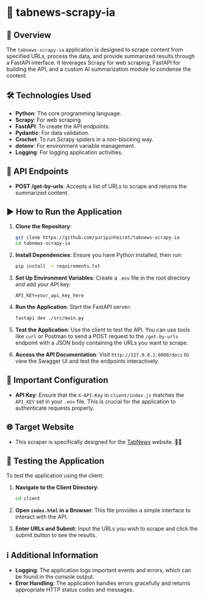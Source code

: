 # 🚀 tabnews-scrapy-ia

## 📝 Overview

The `tabnews-scrapy-ia` application is designed to scrape content from specified URLs, process the data, and provide summarized results through a FastAPI interface. It leverages Scrapy for web scraping, FastAPI for building the API, and a custom AI summarization module to condense the content.

## 🛠️ Technologies Used

- **Python**: The core programming language.
- **Scrapy**: For web scraping.
- **FastAPI**: To create the API endpoints.
- **Pydantic**: For data validation.
- **Crochet**: To run Scrapy spiders in a non-blocking way.
- **dotenv**: For environment variable management.
- **Logging**: For logging application activities.

## 🔗 API Endpoints

- **POST /get-by-urls**: Accepts a list of URLs to scrape and returns the summarized content.

## ▶️ How to Run the Application

1. **Clone the Repository**:
   ```bash
   git clone https://github.com/yuripinheirot/tabnews-scrapy-ia
   cd tabnews-scrapy-ia
   ```

2. **Install Dependencies**:
   Ensure you have Python installed, then run:
   ```bash
   pip install -r requirements.txt
   ```

3. **Set Up Environment Variables**:
   Create a `.env` file in the root directory and add your API key:
   ```
   API_KEY=your_api_key_here
   ```

4. **Run the Application**:
   Start the FastAPI server:
   ```bash
   fastapi dev ./src/main.py
   ```

5. **Test the Application**:
   Use the client to test the API. You can use tools like `curl` or Postman to send a POST request to the `/get-by-urls` endpoint with a JSON body containing the URLs you want to scrape.

6. **Access the API Documentation**:
   Visit `http://127.0.0.1:8000/docs` to view the Swagger UI and test the endpoints interactively.

## 🔑 Important Configuration

- **API Key**: Ensure that the `X-API-Key` in `client/index.js` matches the `API_KEY` set in your `.env` file. This is crucial for the application to authenticate requests properly.

## 🌐 Target Website

- This scraper is specifically designed for the [TabNews](https://www.tabnews.com.br/) website. 📰✨

## 🧪 Testing the Application

To test the application using the client:

1. **Navigate to the Client Directory**:
   ```bash
   cd client
   ```

2. **Open `index.html` in a Browser**:
   This file provides a simple interface to interact with the API.

3. **Enter URLs and Submit**:
   Input the URLs you wish to scrape and click the submit button to see the results.

## ℹ️ Additional Information

- **Logging**: The application logs important events and errors, which can be found in the console output.
- **Error Handling**: The application handles errors gracefully and returns appropriate HTTP status codes and messages.